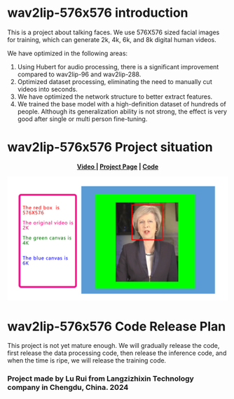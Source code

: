# wav2lip-576x576 introduction
This is a project about talking faces. We use 576X576 sized facial images for training, which can generate 2k, 4k, 6k, and 8k digital human  videos.

We have optimized in the following areas:
1. Using Hubert for audio processing, there is a significant improvement compared to wav2lip-96 and wav2lip-288.
2. Optimized dataset processing, eliminating the need to manually cut videos into seconds.
3. We have optimized the network structure to better extract features.
4. We trained the base model with a high-definition dataset of hundreds of people. Although its generalization ability is not strong, the effect is very good after single or multi person fine-tuning.

# wav2lip-576x576 Project situation
<p align='center'>
  <b>
    <a href="https://space.bilibili.com/431556168">Video </a>
    | 
    <a href="https://github.com/langzizhixin">Project Page</a>
    |
    <a href="https://github.com/langzizhixin">Code</a> 
  </b>
</p> 
  <p align='center'>  
    <img src='576x576-CorrespondingVideo.jpg' width='1000'/>
  </p>

# wav2lip-576x576 Code Release Plan
This project is not yet mature enough.
We will gradually release the code, first release the data processing code, then release the inference code, and when the time is ripe, we will release the training code.

### Project  made by Lu Rui from Langzizhixin Technology company in Chengdu, China. 2024

